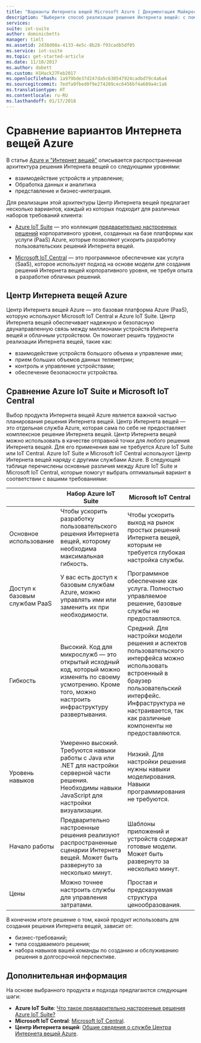 ```yaml
---
title: "Варианты Интернета вещей Microsoft Azure | Документация Майкрософт"
description: "Выберите способ реализации решения Интернета вещей: с помощью Azure IoT Suite, Microsoft IoT Central или Центра Интернета вещей."
services: 
suite: iot-suite
author: dominicbetts
manager: timlt
ms.assetid: 2d38d08a-4133-4e5c-8b28-f93cadb5df05
ms.service: iot-suite
ms.topic: get-started-article
ms.date: 11/10/2017
ms.author: dobett
ms.custom: H1Hack27Feb2017
ms.openlocfilehash: 1a979bde37d247da5c630547924cadbd79c4a6a4
ms.sourcegitcommit: 7edfa9fbed0f9e274209cec6456bf4a689a4c1a6
ms.translationtype: HT
ms.contentlocale: ru-RU
ms.lasthandoff: 01/17/2018
---
```

# <a name="compare-azure-iot-options"></a>Сравнение вариантов Интернета вещей Azure

В статье [Azure и "Интернет вещей"](iot-suite-what-is-azure-iot.md) описывается распространенная архитектура решения Интернета вещей со следующими уровнями:

* взаимодействие устройств и управление;
* Обработка данных и аналитика
* представление и бизнес-интеграция.

Для реализации этой архитектуры Центр Интернета вещей предлагает несколько вариантов, каждый из которых подходит для различных наборов требований клиента:

* [Azure IoT Suite](index.md) — это коллекция [предварительно настроенных решений](iot-suite-what-are-preconfigured-solutions.md) корпоративного уровня, созданных на базе платформы как услуги (PaaS) Azure, которые позволяют ускорить разработку пользовательских решений Интернета вещей.

* [Microsoft IoT Central](https://www.microsoft.com/internet-of-things/iot-central-saas-solutions) — это программное обеспечение как услуга (SaaS), которое использует подход на основе модели для создания решений Интернета вещей корпоративного уровня, не требуя опыта в разработке облачных решений.

## <a name="azure-iot-hub"></a>Центр Интернета вещей Azure

Центр Интернета вещей Azure — это базовая платформа Azure (PaaS), которую используют Microsoft IoT Central и Azure IoT Suite. Центр Интернета вещей обеспечивает надежную и безопасную двунаправленную связь между миллионами устройств Интернета вещей и облачным устройством. Он помогает решить трудности реализации Интернета вещей, такие как:

* взаимодействие устройств большого объема и управление ими;
* прием больших объемов данных телеметрии;
* контроль и управление устройствами;
* обеспечение безопасности устройства.

## <a name="compare-azure-iot-suite-and-microsoft-iot-central"></a>Сравнение Azure IoT Suite и Microsoft IoT Central

Выбор продукта Интернета вещей Azure является важной частью планирования решения Интернета вещей. Центр Интернета вещей — это отдельная служба Azure, которая сама по себе не предоставляет комплексное решение Интернета вещей. Центр Интернета вещей можно использовать в качестве отправной точки для любого решения Интернета вещей. Для его применения вам не требуется Azure IoT Suite или IoT Central. Azure IoT Suite и Microsoft IoT Central используют Центр Интернета вещей наряду с другими службами Azure. В следующей таблице перечислены основные различия между Azure IoT Suite и Microsoft IoT Central, которые помогут выбрать оптимальный вариант в соответствии с вашими требованиями:

|                        | Набор Azure IoT Suite | Microsoft IoT Central |
| ---------------------- | --------- | ----------- |
| Основное использование | Чтобы ускорить разработку пользовательского решения Интернета вещей, которому необходима максимальная гибкость. | Чтобы ускорить выход на рынок простых решений Интернета вещей, которым не требуется глубокая настройка службы. |
| Доступ к базовым службам PaaS          | У вас есть доступ к базовым службам Azure, можно управлять ими или заменить их при необходимости. | Программное обеспечение как услуга. Полностью управляемое решение, базовые службы не предоставляются. |
| Гибкость            | Высокий. Код для микрослужб — это открытый исходный код, который можно изменять по своему усмотрению. Кроме того, можно настроить инфраструктуру развертывания.| Средний. Для настройки модели решения и аспектов пользовательского интерфейса можно использовать встроенный в браузер пользовательский интерфейс. Инфраструктура не настраивается, так как различные компоненты не предоставляются.|
| Уровень навыков                 | Умеренно высокий. Требуются навыки работы с Java или .NET для настройки серверной части решения. Необходимы навыки JavaScript для настройки визуализации. | Низкий. Для настройки решения нужны навыки моделирования. Навыки программирования не требуются. |
| Начало работы | Предварительно настроенные решения реализуют распространенные сценарии Интернета вещей. Может быть развернуто за несколько минут. | Шаблоны приложений и устройств содержат готовые модели. Может быть развернуто за несколько минут. |
| Цены                | Можно точнее настроить службы для управления затратами. | Простая и предсказуемая структура ценообразования. |

В конечном итоге решение о том, какой продукт использовать для создания решения Интернета вещей, зависит от:

* бизнес-требований;
* типа создаваемого решения;
* набора навыков вашей команды по созданию и обслуживанию решения в долгосрочной перспективе.

## <a name="next-steps"></a>Дополнительная информация

На основе выбранного продукта и подхода предлагаются следующие шаги:

* **Azure IoT Suite**: [Что такое предварительно настроенные решения Azure IoT Suite?](iot-suite-what-are-preconfigured-solutions.md)
* **Microsoft IoT Central**: [Microsoft IoT Central](https://www.microsoft.com/internet-of-things/iot-central-saas-solutions).
* **Центр Интернета вещей**: [Общие сведения о службе Центра Интернета вещей Azure](../iot-hub/iot-hub-what-is-iot-hub.md).
